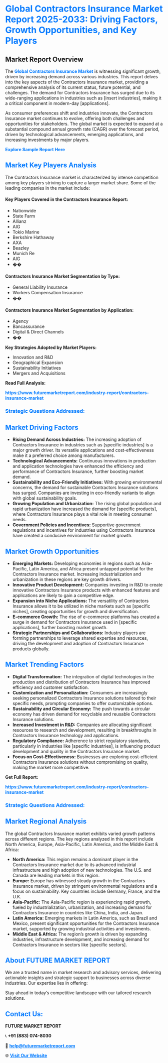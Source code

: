 <h1 style="color: #007BFF;">Global Contractors Insurance Market Report 2025-2033: Driving Factors, Growth Opportunities, and Key Players</h1>

<section id="overview">
<h2>Market Report Overview</h2>
<p>The <a href="https://www.futuremarketreport.com/industry-report/contractors-insurance-market" style="color: #007BFF; text-decoration: none;"><strong>Global Contractors Insurance Market</strong></a> is witnessing significant growth, driven by increasing demand across various industries. This report delves into the key aspects of the Contractors Insurance market, providing a comprehensive analysis of its current status, future potential, and challenges. The demand for Contractors Insurance has surged due to its wide-ranging applications in industries such as [insert industries], making it a critical component in modern-day [applications].</p>
<p>As consumer preferences shift and industries innovate, the Contractors Insurance market continues to evolve, offering both challenges and opportunities for stakeholders. The global market is expected to expand at a substantial compound annual growth rate (CAGR) over the forecast period, driven by technological advancements, emerging applications, and increasing investments by major players.</p>
</section>

<section id="overview">
<p><a href="https://www.futuremarketreport.com/request-sample/reportId=116990" style="color: #007BFF; text-decoration: none;"><strong>Explore Sample Report Here</strong></a></p>
</section>

<section id="key-players">
<h2 style="color: #007BFF;">Market Key Players Analysis</h2>
<p>The Contractors Insurance market is characterized by intense competition among key players striving to capture a larger market share. Some of the leading companies in the market include:</p>
<h4>Key Players Covered in the Contractors Insurance Report:</h4>
<ul><li>Nationwide</li><li>State Farm</li><li>Allianz</li><li>AIG</li><li>Tokio Marine</li><li>Berkshire Hathaway</li><li>AXA</li><li>Beazley</li><li>Munich Re</li><li>AIG</li><li>��</li></ul>
<h4>Contractors Insurance Market Segmentation by Type:</h4>
<ul><li>General Liability Insurance</li><li>Workers Compensation Insurance</li><li>��</li></ul>

<h4>Contractors Insurance Market Segmentation by Application:</h4>
<ul><li>Agency</li><li>Bancassurance</li><li>Digital &amp; Direct Channels</li><li>��</li></ul>
<p><strong>Key Strategies Adopted by Market Players:</strong></p>
<ul>
<li>Innovation and R&D</li>
<li>Geographical Expansion</li>
<li>Sustainability Initiatives</li>
<li>Mergers and Acquisitions</li>
</ul>
</section>

<section>
<p><strong>Read Full Analysis: </strong></p><a href="https://www.futuremarketreport.com/industry-report/contractors-insurance-market" style="color: #007BFF; text-decoration: none;"><strong>https://www.futuremarketreport.com/industry-report/contractors-insurance-market</strong></a>
<h3 style="color: #007BFF;">Strategic Questions Addressed:</h3>
</section>

<section id="driving-factors">
<h2 style="color: #007BFF;">Market Driving Factors</h2>
<ul>
<li><strong>Rising Demand Across Industries:</strong> The increasing adoption of Contractors Insurance in industries such as [specific industries] is a major growth driver. Its versatile applications and cost-effectiveness make it a preferred choice among manufacturers.</li>
<li><strong>Technological Advancements:</strong> Continuous innovations in production and application technologies have enhanced the efficiency and performance of Contractors Insurance, further boosting market demand.</li>
<li><strong>Sustainability and Eco-Friendly Initiatives:</strong> With growing environmental concerns, the demand for sustainable Contractors Insurance solutions has surged. Companies are investing in eco-friendly variants to align with global sustainability goals.</li>
<li><strong>Growing Population and Urbanization:</strong> The rising global population and rapid urbanization have increased the demand for [specific products], where Contractors Insurance plays a vital role in meeting consumer needs.</li>
<li><strong>Government Policies and Incentives:</strong> Supportive government regulations and incentives for industries using Contractors Insurance have created a conducive environment for market growth.</li>
</ul>
</section>

<section id="growth-opportunities">
<h2 style="color: #007BFF;">Market Growth Opportunities</h2>
<ul>
<li><strong>Emerging Markets:</strong> Developing economies in regions such as Asia-Pacific, Latin America, and Africa present untapped potential for the Contractors Insurance market. Increasing industrialization and urbanization in these regions are key growth drivers.</li>
<li><strong>Innovative Product Development:</strong> Companies investing in R&D to create innovative Contractors Insurance products with enhanced features and applications are likely to gain a competitive edge.</li>
<li><strong>Expansion into Niche Applications:</strong> The versatility of Contractors Insurance allows it to be utilized in niche markets such as [specific niches], creating opportunities for growth and diversification.</li>
<li><strong>E-commerce Growth:</strong> The rise of e-commerce platforms has created a surge in demand for Contractors Insurance used in [specific applications], further boosting market growth.</li>
<li><strong>Strategic Partnerships and Collaborations:</strong> Industry players are forming partnerships to leverage shared expertise and resources, driving the development and adoption of Contractors Insurance products globally.</li>
</ul>
</section>

<section id="trending-factors">
<h2 style="color: #007BFF;">Market Trending Factors</h2>
<ul>
<li><strong>Digital Transformation:</strong> The integration of digital technologies in the production and distribution of Contractors Insurance has improved efficiency and customer satisfaction.</li>
<li><strong>Customization and Personalization:</strong> Consumers are increasingly seeking personalized Contractors Insurance solutions tailored to their specific needs, prompting companies to offer customizable options.</li>
<li><strong>Sustainability and Circular Economy:</strong> The push towards a circular economy has driven demand for recyclable and reusable Contractors Insurance solutions.</li>
<li><strong>Increased Investment in R&D:</strong> Companies are allocating significant resources to research and development, resulting in breakthroughs in Contractors Insurance technology and applications.</li>
<li><strong>Regulatory Compliance:</strong> Adherence to strict regulatory standards, particularly in industries like [specific industries], is influencing product development and quality in the Contractors Insurance market.</li>
<li><strong>Focus on Cost-Effectiveness:</strong> Businesses are exploring cost-efficient Contractors Insurance solutions without compromising on quality, making the market more competitive.</li>
</ul>
</section>

<section>
<p><strong>Get Full Report: </strong></p><a href="https://www.futuremarketreport.com/industry-report/contractors-insurance-market" style="color: #007BFF; text-decoration: none;"><strong>https://www.futuremarketreport.com/industry-report/contractors-insurance-market</strong></a>
<h3 style="color: #007BFF;">Strategic Questions Addressed:</h3>
</section>


<section id="regional-analysis">
<h2 style="color: #007BFF;">Market Regional Analysis</h2>
<p>The global Contractors Insurance market exhibits varied growth patterns across different regions. The key regions analyzed in this report include North America, Europe, Asia-Pacific, Latin America, and the Middle East & Africa:</p>
<ul>
<li><strong>North America:</strong> This region remains a dominant player in the Contractors Insurance market due to its advanced industrial infrastructure and high adoption of new technologies. The U.S. and Canada are leading markets in this region.</li>
<li><strong>Europe:</strong> Europe has witnessed steady growth in the Contractors Insurance market, driven by stringent environmental regulations and a focus on sustainability. Key countries include Germany, France, and the U.K.</li>
<li><strong>Asia-Pacific:</strong> The Asia-Pacific region is experiencing rapid growth, fueled by industrialization, urbanization, and increasing demand for Contractors Insurance in countries like China, India, and Japan.</li>
<li><strong>Latin America:</strong> Emerging markets in Latin America, such as Brazil and Mexico, present significant opportunities for the Contractors Insurance market, supported by growing industrial activities and investments.</li>
<li><strong>Middle East & Africa:</strong> The region’s growth is driven by expanding industries, infrastructure development, and increasing demand for Contractors Insurance in sectors like [specific sectors].</li>
</ul>
</section>

<footer>
<h2 style="color: #007BFF;">About FUTURE MARKET REPORT</h2>
<p>We are a trusted name in market research and advisory services, delivering actionable insights and strategic support to businesses across diverse industries. Our expertise lies in offering:</p>

<p>Stay ahead in today’s competitive landscape with our tailored research solutions.</p>

<h2 style="color: #007BFF;">Contact Us:</h2>
<p><strong>FUTURE MARKET REPORT</strong></p>
<p>📞 <strong>+91 (883) 074-8030</strong></p>
<p>📧 <strong><a href="mailto:help@futuremarketreport.com" style="color: #007BFF;">help@futuremarketreport.com</a></strong></p>
<p>🌐 <strong><a href="https://www.futuremarketreport.com/" style="color: #007BFF;">Visit Our Website</a></strong></p>
</footer>